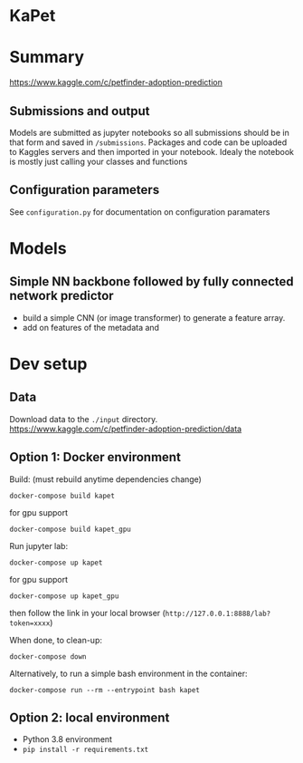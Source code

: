 KaPet
====


# Summary
https://www.kaggle.com/c/petfinder-adoption-prediction

## Submissions and output
Models are submitted as jupyter notebooks so all submissions should be in that form and saved in `/submissions`. 
Packages and code can be uploaded to Kaggles servers and then imported in your notebook.
Idealy the notebook is mostly just calling your classes and functions

## Configuration parameters
See `configuration.py` for documentation on configuration paramaters

# Models

## Simple NN backbone followed by fully connected network predictor
- build a simple CNN (or image transformer) to generate a feature array. 
- add on features of the metadata and 

# Dev setup
## Data
Download data to the `./input` directory.
https://www.kaggle.com/c/petfinder-adoption-prediction/data

## Option 1: Docker environment
 Build: (must rebuild anytime dependencies change)
```shell
docker-compose build kapet
```
for gpu support
```shell
docker-compose build kapet_gpu
```

Run jupyter lab:
```shell
docker-compose up kapet
```
for gpu support
```shell
docker-compose up kapet_gpu
```
then follow the link in your local browser (`http://127.0.0.1:8888/lab?token=xxxx`) 

When done, to clean-up:
```shell
docker-compose down
```

Alternatively, to run a simple bash environment in the container:
```shell
docker-compose run --rm --entrypoint bash kapet  
```

## Option 2: local environment
- Python 3.8 environment
- `pip install -r requirements.txt`


